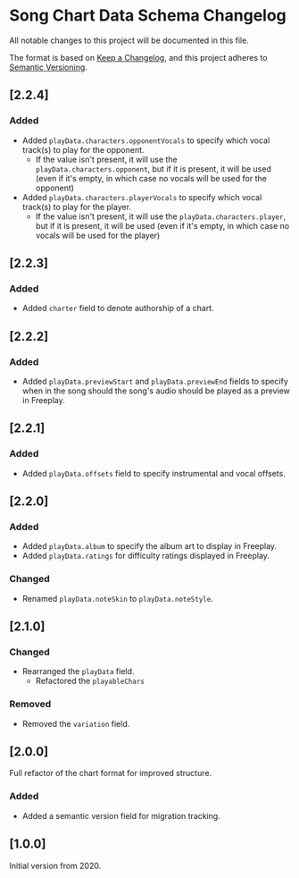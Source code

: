# Song Chart Data Schema Changelog

All notable changes to this project will be documented in this file.

The format is based on [Keep a Changelog](https://keepachangelog.com/en/1.0.0/),
and this project adheres to [Semantic Versioning](https://semver.org/spec/v2.0.0.html).

## [2.2.4]
### Added
- Added `playData.characters.opponentVocals` to specify which vocal track(s) to play for the opponent.
  - If the value isn't present, it will use the `playData.characters.opponent`, but if it is present, it will be used (even if it's empty, in which case no vocals will be used for the opponent)
- Added `playData.characters.playerVocals` to specify which vocal track(s) to play for the player.
  - If the value isn't present, it will use the `playData.characters.player`, but if it is present, it will be used (even if it's empty, in which case no vocals will be used for the player)

## [2.2.3]
### Added
- Added `charter` field to denote authorship of a chart.

## [2.2.2]
### Added
- Added `playData.previewStart` and `playData.previewEnd` fields to specify when in the song should the song's audio should be played as a preview in Freeplay.

## [2.2.1]
### Added
- Added `playData.offsets` field to specify instrumental and vocal offsets.

## [2.2.0]
### Added
- Added `playData.album` to specify the album art to display in Freeplay.
- Added `playData.ratings` for difficulty ratings displayed in Freeplay.
### Changed
- Renamed `playData.noteSkin` to `playData.noteStyle`.

## [2.1.0]
### Changed
- Rearranged the `playData` field.
  - Refactored the `playableChars`
### Removed
- Removed the `variation` field.

## [2.0.0]
Full refactor of the chart format for improved structure.
### Added
- Added a semantic version field for migration tracking.

## [1.0.0]
Initial version from 2020.
